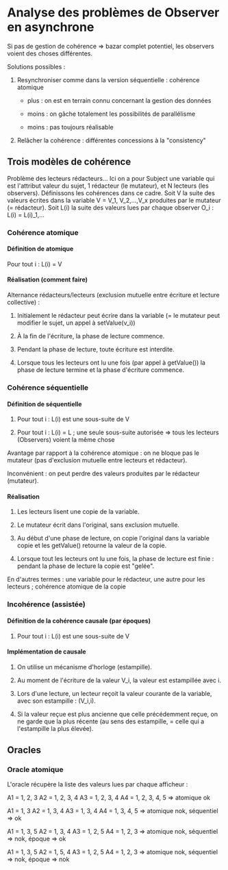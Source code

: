 # Analyse des problèmes de Observer en asynchrone

Si pas de gestion de cohérence => bazar complet potentiel, les observers voient des choses différentes.

Solutions possibles :

1. Resynchroniser comme dans la version séquentielle : cohérence atomique

    - plus : on est en terrain connu concernant la gestion des données

    - moins : on gâche totalement les possibilités de parallélisme

    - moins : pas toujours réalisable

2. Relâcher la cohérence : différentes concessions à la "consistency"

## Trois modèles de cohérence

Problème des lecteurs rédacteurs...
Ici on a pour Subject une variable qui est l'attribut valeur du sujet, 1 rédacteur (le mutateur), et N lecteurs (les observers).
Définissons les cohérences dans ce cadre.
Soit V la suite des valeurs écrites dans la variable V = V_1, V_2,...,V_x produites par le mutateur (= rédacteur).
Soit L(i) la suite des valeurs lues par chaque observer O_i : L(i) = L(i)_1,...

### Cohérence atomique

#### Définition de atomique

Pour tout i : L(i) = V

#### Réalisation (comment faire)

Alternance rédacteurs/lecteurs (exclusion mutuelle entre écriture et lecture collective) :

1. Initialement le rédacteur peut écrire dans la variable (= le mutateur peut modifier le sujet,
un appel à setValue(v_i))

1. À la fin de l'écriture, la phase de lecture commence.

1. Pendant la phase de lecture, toute écriture est interdite.

1. Lorsque tous les lecteurs ont lu une fois (par appel à getValue()) la phase de lecture termine
et la phase d'écriture commence.

### Cohérence séquentielle

#### Définition de séquentielle

1. Pour tout i : L(i) est une sous-suite de V

1. Pour tout i : L(i) = L ; une seule sous-suite autorisée => tous les lecteurs (Observers) voient la même chose

Avantage par rapport à la cohérence atomique : on ne bloque pas le mutateur (pas d'exclusion mutuelle entre
lecteurs et rédacteur).

Inconvénient : on peut perdre des valeurs produites par le rédacteur (mutateur).

#### Réalisation

1. Les lecteurs lisent une copie de la variable.

1. Le mutateur écrit dans l'original, sans exclusion mutuelle.

1. Au début d'une phase de lecture, on copie l'original dans la variable copie et les getValue() retourne la valeur de la copie.

1. Lorsque tout les lecteurs ont lu une fois, la phase de lecture est finie : pendant la phase de lecture la copie est "gelée".

En d'autres termes : une variable pour le rédacteur, une autre pour les lecteurs ; cohérence atomique de la copie

### Incohérence (assistée)

#### Définition de la cohérence causale (par époques)

1. Pour tout i : L(i) est une sous-suite de V

#### Implémentation de causale

1. On utilise un mécanisme d'horloge (estampille).

1. Au moment de l'écriture de la valeur V_i, la valeur est estampillée avec i.

1. Lors d'une lecture, un lecteur reçoit la valeur courante de la variable, avec son estampille : (V_i,i).

1. Si la valeur reçue est plus ancienne que celle précédemment reçue, on ne garde que la plus récente (au sens des estampille, = celle qui
a l'estampille la plus élevée).


## Oracles

### Oracle atomique

L'oracle récupère la liste des valeurs lues par chaque afficheur :

A1 = 1, 2, 3
A2 = 1, 2, 3, 4
A3 = 1, 2, 3, 4
A4 = 1, 2, 3, 4, 5
 => atomique ok

A1 = 1,  3
A2 = 1,  3, 4
A3 = 1,  3, 4
A4 = 1,  3, 4, 5
 => atomique nok, séquentiel => ok

A1 = 1,  3, 5
A2 = 1,  3, 4
A3 = 1,  2, 5
A4 = 1,  2, 3
 => atomique nok, séquentiel => nok, époque => ok

A1 = 1,  3, 5
A2 = 1,  5, 4
A3 = 1,  2, 5
A4 = 1,  2, 3
 => atomique nok, séquentiel => nok, époque => nok
